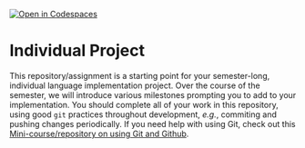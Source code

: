 [![Open in Codespaces](https://classroom.github.com/assets/launch-codespace-f4981d0f882b2a3f0472912d15f9806d57e124e0fc890972558857b51b24a6f9.svg)](https://classroom.github.com/open-in-codespaces?assignment_repo_id=10226466)
# Individual Project

This repository/assignment is a starting point for your semester-long, individual language implementation project.
Over the course of the semester, we will introduce various milestones prompting you to add to your implementation.
You should complete all of your work in this repository, using good `git` practices throughout development, _e.g._, commiting and pushing changes periodically.
If you need help with using Git, check out this [Mini-course/repository on using Git and Github](https://github.com/csc312-grinnell/github-starter-course).
